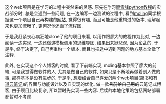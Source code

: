 这个web项目是在学习的过程中突然来的灵感. 原先在学习[廖雪峰python教程](http://www.liaoxuefeng.com/wiki/0014316089557264a6b348958f449949df42a6d3a2e542c000)的实战部分时, 总是会遇到一些问题, 在一边编写一边测试的过程中, 看到[moling]()同学根据这一个项目自己再构建的[网站](), 觉得很有趣, 而且可能是他重构过的版本, 理解起来也更加流畅了, 更何况他还画了流程图. 

于是我赶紧丧心病狂地clone了他的项目来看, 以用作跟廖大的教程作为比对, 一边阅读一边实现, 一边还做这模板调用的思维导图, 结果出来挺悲观, 因为蛮乱的. 于是乎, 终于决定了, 自己再重构一个版本. 而且也把途中遇到问题的地方基本全做了注释. 

此外, 在实现这个个人博客的时候, 看了下前端实现, moling基本参照了廖大的前端, 可是我觉得做软件的人, 尤其是做自己的软件, 如果只是不断地再做着别人做的事, 那样基本是没有进步的. 于是乎, 想着结合自己喜爱的两个web项目([简书]()和[有道云笔记]())的界面与功能设计以及自实现的优化, 做一款~~目前给自己用的~~云笔记式博客, 由于项目比较复杂, 所以暂时先实现一些内容. 后续的本地化策略包括网站部署都暂时不考虑. 